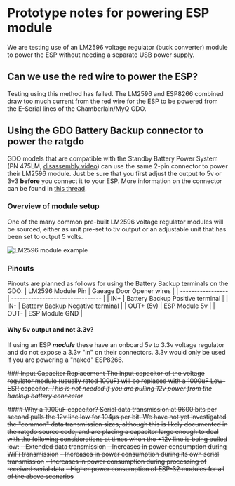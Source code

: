 # Prototype notes for powering ESP module
We are testing use of an LM2596 voltage regulator (buck converter) module to power the ESP without needing a separate USB power supply.  

## Can we use the red wire to power the ESP?
Testing using this method has failed.  The LM2596 and ESP8266 combined draw too much current from the red wire for the ESP to be powered from the E-Serial lines of the Chamberlain/MyQ GDO. 

## Using the GDO Battery Backup connector to power the ratgdo
GDO models that are compatible with the Standby Battery Power System (PN 475LM, [disassembly video](https://www.youtube.com/watch?v=qWsHb-kiO6w)) can use the same 2-pin connector to power their LM2596 module.  Just be sure that you first adjust the output to 5v or 3v3 **before** you connect it to your ESP.  More information on the connector can be found in [this thread](https://www.garagejournal.com/forum/threads/battery-backuo-connector-for-liftmaster-8500-garage-door-opener.514321/).

### Overview of module setup
One of the many common pre-built LM2596 voltage regulator modules will be sourced, either as unit pre-set to 5v output or an adjustable unit that has been set to output 5 volts.

![LM2596 module example](https://github.com/Kaldek/rat-ratgdo/blob/main/images/LM2596%20module.jpg)

### Pinouts

Pinouts are planned as follows for using the Battery Backup terminals on the GDO:
| LM2596 Module Pin | Gaeage Door Opener wires         |
| ----------------- | -------------------------------- |
| IN+               | Battery Backup Positive terminal |
| IN-               | Battery Backup Negative terminal |
| OUT+  (5v)        | ESP Module 5v                    |
| OUT-              | ESP Module GND                   |

#### Why 5v output and not 3.3v?
If using an ESP ***module*** these have an onboard 5v to 3.3v voltage regulator and do not expose a 3.3v "in" on their connectors.  3.3v would only be used if you are powering a "naked" ESP8266.


~~### Input Capacitor Replacement
The input capacitor of the voltage regulator module (usually rated 100uF) will be replaced with a 1000uF Low-ESR capacitor.
*This is not needed if you are pulling 12v power from the backup battery connector*~~

~~#### Why a 1000uF capacitor?
Serial data transmission at 9600 bits per second pulls the 12v line low for 104µs per bit.  We have not yet investigated the "common" data transmission sizes, although this is likely documented in the ratgdo source code, and are placing a capacitor large enough to deal with the following considerations at times when the +12v line is being pulled low:~~
~~- Extended data transmission~~
~~- Increases in power consumption during WiFi transmission~~
~~- Increases in power consumption during its own serial transmission~~
~~- Increases in power consumption during processing of received serial data~~
~~- Higher power consumption of ESP-32 modules for all of the above scenarios~~



